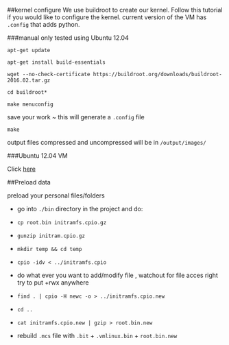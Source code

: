 ##kernel configure
We use buildroot to create our kernel.  Follow this tutorial if you would like to configure the kernel. current version of the VM has `.config` that adds python.

###manual
only tested using Ubuntu 12.04

  `apt-get update`
  
  `apt-get install build-essentials`
  
  `wget --no-check-certificate https://buildroot.org/downloads/buildroot-2016.02.tar.gz`
  
  `cd buildroot*`
  
  `make menuconfig`
  
  save your work ~ this will generate a `.config` file
  
  `make`
  
  output files compressed and uncompressed will be in `/output/images/`
  
###Ubuntu 12.04 VM 

Click [here](http://lmeshoo.net/services/buildroot2016.html)

##Preload data

preload your personal files/folders

- go into `./bin` directory in the project and do:

- `cp root.bin initramfs.cpio.gz`

- `gunzip initram.cpio.gz`

- `mkdir temp && cd temp`

- `cpio -idv < ../initramfs.cpio`

-  do what ever you want to add/modify file , watchout for file acces right try to put +rwx anywhere

- `find . | cpio -H newc -o > ../initramfs.cpio.new`

- `cd ..`

- `cat initramfs.cpio.new | gzip > root.bin.new`

- rebuild `.mcs` file with `.bit` + `.vmlinux.bin` + `root.bin.new`
